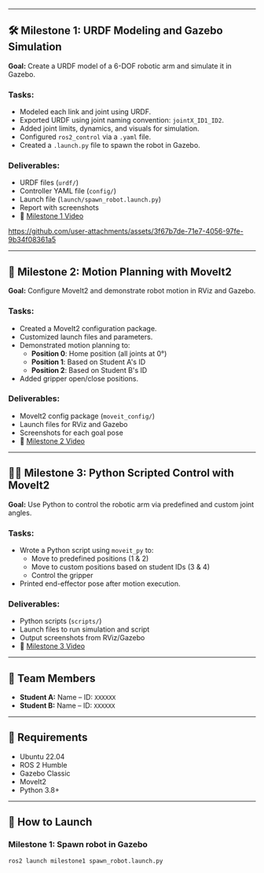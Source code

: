 
---

## 🛠️ Milestone 1: URDF Modeling and Gazebo Simulation

**Goal:** Create a URDF model of a 6-DOF robotic arm and simulate it in Gazebo.

### Tasks:
- Modeled each link and joint using URDF.
- Exported URDF using joint naming convention: `jointX_ID1_ID2`.
- Added joint limits, dynamics, and visuals for simulation.
- Configured `ros2_control` via a `.yaml` file.
- Created a `.launch.py` file to spawn the robot in Gazebo.

### Deliverables:
- URDF files (`urdf/`)
- Controller YAML file (`config/`)
- Launch file (`launch/spawn_robot.launch.py`)
- Report with screenshots
- 🎥 [Milestone 1 Video](#)
  
 https://github.com/user-attachments/assets/3f67b7de-71e7-4056-97fe-9b34f08361a5

---

## 🧠 Milestone 2: Motion Planning with MoveIt2

**Goal:** Configure MoveIt2 and demonstrate robot motion in RViz and Gazebo.

### Tasks:
- Created a MoveIt2 configuration package.
- Customized launch files and parameters.
- Demonstrated motion planning to:
  - **Position 0**: Home position (all joints at 0°)
  - **Position 1**: Based on Student A's ID
  - **Position 2**: Based on Student B's ID
- Added gripper open/close positions.

### Deliverables:
- MoveIt2 config package (`moveit_config/`)
- Launch files for RViz and Gazebo
- Screenshots for each goal pose
- 🎥 [Milestone 2 Video](#)

---

## 🧑‍💻 Milestone 3: Python Scripted Control with MoveIt2

**Goal:** Use Python to control the robotic arm via predefined and custom joint angles.

### Tasks:
- Wrote a Python script using `moveit_py` to:
  - Move to predefined positions (1 & 2)
  - Move to custom positions based on student IDs (3 & 4)
  - Control the gripper
- Printed end-effector pose after motion execution.

### Deliverables:
- Python scripts (`scripts/`)
- Launch files to run simulation and script
- Output screenshots from RViz/Gazebo
- 🎥 [Milestone 3 Video](#)

---

## 👥 Team Members

- **Student A:** Name – ID: `XXXXXX`
- **Student B:** Name – ID: `XXXXXX`

---

## 🧰 Requirements

- Ubuntu 22.04
- ROS 2 Humble
- Gazebo Classic
- MoveIt2
- Python 3.8+

---

## 🚀 How to Launch

### Milestone 1: Spawn robot in Gazebo
```bash
ros2 launch milestone1 spawn_robot.launch.py
